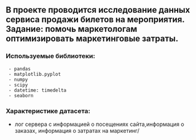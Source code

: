 ## В проекте проводится исследование данных сервиса продажи билетов на мероприятия. Задание: помочь маркетологам оптимизировать маркетинговые затраты.

###  Используемые библиотеки:  

     - pandas 
     - matplotlib.pyplot 
     - numpy 
     - scipy 
     - datetime: timedelta
     - seaborn 

     
  
###  Характеристике датасета:

  - лог сервера с информацией о посещениях сайта,информация о заказах, информация о затратах на маркетинг/  
